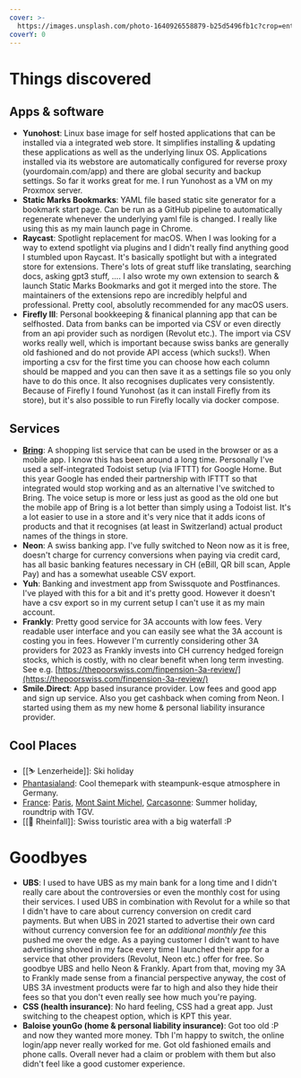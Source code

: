 ```yaml
---
cover: >-
  https://images.unsplash.com/photo-1640926558879-b25d5496fb1c?crop=entropy&cs=tinysrgb&fm=jpg&ixid=MnwxOTcwMjR8MHwxfHNlYXJjaHw1fHwyMDIyfGVufDB8fHx8MTY3MjIzMTMxMg&ixlib=rb-4.0.3&q=80
coverY: 0
---
```

# Things discovered

## Apps & software

* **Yunohost**: Linux base image for self hosted applications that can be installed via a integrated web store. It simplifies installing & updating these applications as well as the underlying linux OS. Applications installed via its webstore are automatically configured for reverse proxy (yourdomain.com/app) and there are global security and backup settings. So far it works great for me. I run Yunohost as a VM on my Proxmox server.
* **Static Marks Bookmarks**: YAML file based static site generator for a bookmark start page. Can be run as a GitHub pipeline to automatically regenerate whenever the underlying yaml file is changed. I really like using this as my main launch page in Chrome.
* **Raycast**: Spotlight replacement for macOS. When I was looking for a way to extend spotlight via plugins and I didn't really find anything good I stumbled upon Raycast. It's basically spotlight but with a integrated store for extensions. There's lots of great stuff like translating, searching docs, asking gpt3 stuff, .... I also wrote my own extension to search & launch Static Marks Bookmarks and got it merged into the store. The maintainers of the extensions repo are incredibly helpful and professional. Pretty cool, absolutly recommended for any macOS users.
* **Firefly III**: Personal bookkeeping & finanical planning app that can be selfhosted. Data from banks can be imported via CSV or even directly from an api provider such as nordigen (Revolut etc.). The import via CSV works really well, which is important because swiss banks are generally old fashioned and do not provide API access (which sucks!). When importing a csv for the first time you can choose how each column should be mapped and you can then save it as a settings file so you only have to do this once. It also recognises duplicates very consistently. Because of Firefly I found Yunohost (as it can install Firefly from its store), but it's also possible to run Firefly locally via docker compose.

## Services

* [**Bring**](https://www.getbring.com/en/home): A shopping list service that can be used in the browser or as a mobile app. I know this has been around a long time. Personally I've used a self-integrated Todoist setup (via IFTTT) for Google Home. But this year Google has ended their partnership with IFTTT so that integrated would stop working and as an alternative I've switched to Bring. The voice setup is more or less just as good as the old one but the mobile app of Bring is a lot better than simply using a Todoist list. It's a lot easier to use in a store and it's very nice that it adds icons of products and that it recognises (at least in Switzerland) actual product names of the things in store.
* **Neon**: A swiss banking app. I've fully switched to Neon now as it is free, doesn't charge for currency conversions when paying via credit card, has all basic banking features necessary in CH (eBill, QR bill scan, Apple Pay) and has a somewhat useable CSV export.
* **Yuh**: Banking and investment app from Swissquote and Postfinances. I've played with this for a bit and it's pretty good. However it doesn't have a csv export so in my current setup I can't use it as my main account.
* **Frankly**: Pretty good service for 3A accounts with low fees. Very readable user interface and you can easily see what the 3A account is costing you in fees. However I'm currently considering other 3A providers for 2023 as Frankly invests into CH currency hedged foreign stocks, which is costly, with no clear benefit when long term investing. See e.g. [https://thepoorswiss.com/finpension-3a-review/](https://thepoorswiss.com/finpension-3a-review/)
* **Smile.Direct**: App based insurance provider. Low fees and good app and sign up service. Also you get cashback when coming from Neon. I started using them as my new home & personal liability insurance provider.

## Cool Places

* [[⛷ Lenzerheide]]: Ski holiday
* [Phantasialand](🇩🇪%20Germany.md#phantasialand): Cool themepark with steampunk-esque atmosphere in Germany.
* [France](🇫🇷%20France.md): [Paris](🇫🇷%20France.md#paris), [Mont Saint Michel](🇫🇷%20France.md#mont-saint-michel), [Carcasonne](🇫🇷%20France.md#carcassonne): Summer holiday, roundtrip with TGV.
* [[🌊 Rheinfall]]: Swiss touristic area with a big waterfall :P

# Goodbyes

* **UBS**: I used to have UBS as my main bank for a long time and I didn't really care about the controversies or even the monthly cost for using their services. I used UBS in combination with Revolut for a while so that I didn't have to care about currency conversion on credit card payments. But when UBS in 2021 started to advertise their own card without currency conversion fee for an _additional monthly fee_ this pushed me over the edge. As a paying customer I didn't want to have advertising shoved in my face every time I launched their app for a service that other providers (Revolut, Neon etc.) offer for free. So goodbye UBS and hello Neon & Frankly. Apart from that, moving my 3A to Frankly made sense from a financial perspective anyway, the cost of UBS 3A investment products were far to high and also they hide their fees so that you don't even really see how much you're paying.
* **CSS (health insurance)**: No hard feeling, CSS had a great app. Just switching to the cheapest option, which is KPT this year.
* **Baloise younGo (home  & personal liability insurance)**: Got too old :P and now they wanted more money. Tbh I'm happy to switch, the online login/app never really worked for me. Got old fashioned emails and phone calls. Overall never had a claim or problem with them but also didn't feel like a good customer experience.
